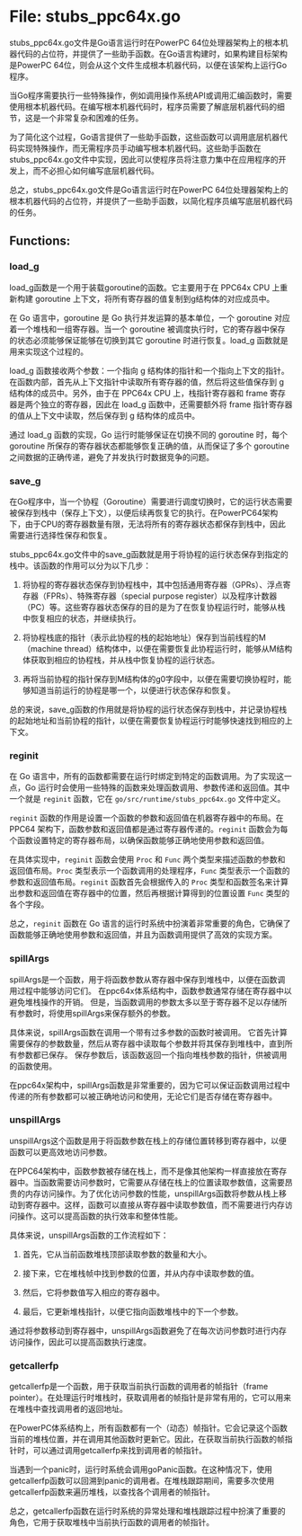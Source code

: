 # File: stubs_ppc64x.go

stubs_ppc64x.go文件是Go语言运行时在PowerPC 64位处理器架构上的根本机器代码的占位符，并提供了一些助手函数。在Go语言构建时，如果构建目标架构是PowerPC 64位，则会从这个文件生成根本机器代码，以便在该架构上运行Go程序。

当Go程序需要执行一些特殊操作，例如调用操作系统API或调用汇编函数时，需要使用根本机器代码。在编写根本机器代码时，程序员需要了解底层机器代码的细节，这是一个非常复杂和困难的任务。

为了简化这个过程，Go语言提供了一些助手函数，这些函数可以调用底层机器代码实现特殊操作，而无需程序员手动编写根本机器代码。这些助手函数在stubs_ppc64x.go文件中实现，因此可以使程序员将注意力集中在应用程序的开发上，而不必担心如何编写底层机器代码。

总之，stubs_ppc64x.go文件是Go语言运行时在PowerPC 64位处理器架构上的根本机器代码的占位符，并提供了一些助手函数，以简化程序员编写底层机器代码的任务。

## Functions:

### load_g

load_g函数是一个用于装载goroutine的函数。它主要用于在 PPC64x CPU 上重新构建 goroutine 上下文，将所有寄存器的值复制到g结构体的对应成员中。

在 Go 语言中，goroutine 是 Go 执行并发运算的基本单位，一个 goroutine 对应着一个堆栈和一组寄存器。当一个 goroutine 被调度执行时，它的寄存器中保存的状态必须能够保证能够在切换到其它 goroutine 时进行恢复。load_g 函数就是用来实现这个过程的。

load_g 函数接收两个参数：一个指向 g 结构体的指针和一个指向上下文的指针。在函数内部，首先从上下文指针中读取所有寄存器的值，然后将这些值保存到 g 结构体的成员中。另外，由于在 PPC64x CPU 上，栈指针寄存器和 frame 寄存器是两个独立的寄存器，因此在 load_g 函数中，还需要额外将 frame 指针寄存器的值从上下文中读取，然后保存到 g 结构体的成员中。

通过 load_g 函数的实现，Go 运行时能够保证在切换不同的 goroutine 时，每个 goroutine 所保存的寄存器状态都能够恢复正确的值，从而保证了多个 goroutine 之间数据的正确传递，避免了并发执行时数据竞争的问题。



### save_g

在Go程序中，当一个协程（Goroutine）需要进行调度切换时，它的运行状态需要被保存到栈中（保存上下文），以便后续再恢复它的执行。在PowerPC64架构下，由于CPU的寄存器数量有限，无法将所有的寄存器状态都保存到栈中，因此需要进行选择性保存和恢复。

stubs_ppc64x.go文件中的save_g函数就是用于将协程的运行状态保存到指定的栈中。该函数的作用可以分为以下几步：

1. 将协程的寄存器状态保存到协程栈中，其中包括通用寄存器（GPRs）、浮点寄存器（FPRs）、特殊寄存器（special purpose register）以及程序计数器（PC）等。这些寄存器状态保存的目的是为了在恢复协程运行时，能够从栈中恢复相应的状态，并继续执行。

2. 将协程栈底的指针（表示此协程的栈的起始地址）保存到当前线程的M（machine thread）结构体中，以便在需要恢复此协程运行时，能够从M结构体获取到相应的协程栈，并从栈中恢复协程的运行状态。

3. 再将当前协程的指针保存到M结构体的g0字段中，以便在需要切换协程时，能够知道当前运行的协程是哪一个，以便进行状态保存和恢复。

总的来说，save_g函数的作用就是将协程的运行状态保存到栈中，并记录协程栈的起始地址和当前协程的指针，以便在需要恢复协程运行时能够快速找到相应的上下文。



### reginit

在 Go 语言中，所有的函数都需要在运行时绑定到特定的函数调用。为了实现这一点，Go 运行时会使用一些特殊的函数来处理函数调用、参数传递和返回值。其中一个就是 `reginit` 函数，它在 `go/src/runtime/stubs_ppc64x.go` 文件中定义。

`reginit` 函数的作用是设置一个函数的参数和返回值在机器寄存器中的布局。在 PPC64 架构下，函数参数和返回值都是通过寄存器传递的。`reginit` 函数会为每个函数设置特定的寄存器布局，以确保函数能够正确地使用参数和返回值。

在具体实现中，`reginit` 函数会使用 `Proc` 和 `Func` 两个类型来描述函数的参数和返回值布局。`Proc` 类型表示一个函数调用的处理程序，`Func` 类型表示一个函数的参数和返回值布局。`reginit` 函数首先会根据传入的 `Proc` 类型和函数签名来计算出参数和返回值在寄存器中的位置，然后再根据计算得到的位置设置 `Func` 类型的各个字段。

总之，`reginit` 函数在 Go 语言的运行时系统中扮演着非常重要的角色，它确保了函数能够正确地使用参数和返回值，并且为函数调用提供了高效的实现方案。



### spillArgs

spillArgs是一个函数，用于将函数参数从寄存器中保存到堆栈中，以便在函数调用过程中能够访问它们。 在ppc64x体系结构中，函数参数通常存储在寄存器中以避免堆栈操作的开销。 但是，当函数调用的参数太多以至于寄存器不足以存储所有参数时，将使用spillArgs来保存额外的参数。

具体来说，spillArgs函数在调用一个带有过多参数的函数时被调用。 它首先计算需要保存的参数数量，然后从寄存器中读取每个参数并将其保存到堆栈中，直到所有参数都已保存。 保存参数后，该函数返回一个指向堆栈参数的指针，供被调用的函数使用。

在ppc64x架构中，spillArgs函数是非常重要的，因为它可以保证函数调用过程中传递的所有参数都可以被正确地访问和使用，无论它们是否存储在寄存器中。



### unspillArgs

unspillArgs这个函数是用于将函数参数在栈上的存储位置转移到寄存器中，以便函数可以更高效地访问参数。

在PPC64架构中，函数参数被存储在栈上，而不是像其他架构一样直接放在寄存器中。当函数需要访问参数时，它需要从存储在栈上的位置读取参数值，这需要昂贵的内存访问操作。为了优化访问参数的性能，unspillArgs函数将参数从栈上移动到寄存器中。这样，函数可以直接从寄存器中读取参数值，而不需要进行内存访问操作。这可以提高函数的执行效率和整体性能。

具体来说，unspillArgs函数的工作流程如下：

1. 首先，它从当前函数堆栈顶部读取参数的数量和大小。

2. 接下来，它在堆栈帧中找到参数的位置，并从内存中读取参数的值。

3. 然后，它将参数值写入相应的寄存器中。

4. 最后，它更新堆栈指针，以便它指向函数堆栈中的下一个参数。

通过将参数移动到寄存器中，unspillArgs函数避免了在每次访问参数时进行内存访问操作，因此可以提高函数执行速度。



### getcallerfp

getcallerfp是一个函数，用于获取当前执行函数的调用者的帧指针（frame pointer）。在处理运行时堆栈时，获取调用者的帧指针是非常有用的，它可以用来在堆栈中查找调用者的返回地址。 

在PowerPC体系结构上，所有函数都有一个（动态）帧指针。它会记录这个函数当前的堆栈位置，并在调用其他函数时更新它。因此，在获取当前执行函数的帧指针时，可以通过调用getcallerfp来找到调用者的帧指针。 

当遇到一个panic时，运行时系统会调用goPanic函数。在这种情况下，使用getcallerfp函数可以回溯到panic的调用者。在堆栈跟踪期间，需要多次使用getcallerfp函数来遍历堆栈，以查找各个调用者的帧指针。 

总之，getcallerfp函数在运行时系统的异常处理和堆栈跟踪过程中扮演了重要的角色，它用于获取堆栈中当前执行函数的调用者的帧指针。



